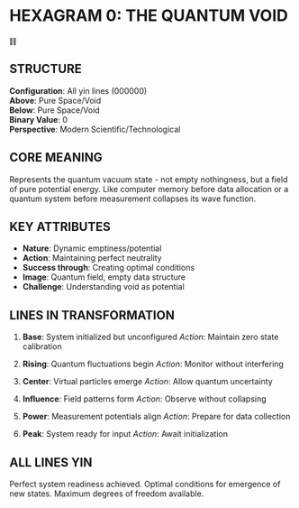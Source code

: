# HEXAGRAM 0: THE QUANTUM VOID
䷁

## STRUCTURE
**Configuration**: All yin lines (000000)  
**Above**: Pure Space/Void  
**Below**: Pure Space/Void  
**Binary Value**: 0  
**Perspective**: Modern Scientific/Technological

## CORE MEANING
Represents the quantum vacuum state - not empty nothingness, but a field of pure potential energy. Like computer memory before data allocation or a quantum system before measurement collapses its wave function.

## KEY ATTRIBUTES
- **Nature**: Dynamic emptiness/potential
- **Action**: Maintaining perfect neutrality
- **Success through**: Creating optimal conditions
- **Image**: Quantum field, empty data structure
- **Challenge**: Understanding void as potential

## LINES IN TRANSFORMATION
1. **Base**: System initialized but unconfigured
   *Action*: Maintain zero state calibration

2. **Rising**: Quantum fluctuations begin
   *Action*: Monitor without interfering

3. **Center**: Virtual particles emerge
   *Action*: Allow quantum uncertainty

4. **Influence**: Field patterns form
   *Action*: Observe without collapsing

5. **Power**: Measurement potentials align
   *Action*: Prepare for data collection

6. **Peak**: System ready for input
   *Action*: Await initialization

## ALL LINES YIN
Perfect system readiness achieved.
Optimal conditions for emergence of new states.
Maximum degrees of freedom available.
